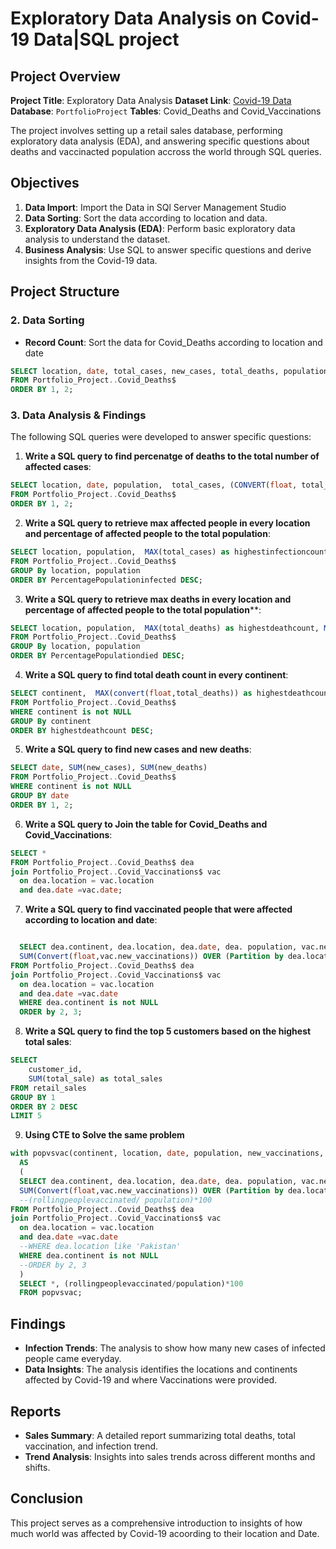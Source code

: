 # Exploratory Data Analysis on Covid-19 Data|SQL project

## Project Overview

**Project Title**: Exploratory Data Analysis 
**Dataset Link**: [Covid-19 Data](https://ourworldindata.org/covid-deaths)
**Database**: `PortfolioProject`
**Tables**: Covid_Deaths and Covid_Vaccinations

The project involves setting up a retail sales database, performing exploratory data analysis (EDA), and answering specific questions about deaths and vaccinacted population accross the world through SQL queries.

## Objectives

1. **Data Import**: Import the Data in SQl Server Management Studio
2. **Data Sorting**: Sort the data according to location and data.
3. **Exploratory Data Analysis (EDA)**: Perform basic exploratory data analysis to understand the dataset.
4. **Business Analysis**: Use SQL to answer specific questions and derive insights from the Covid-19 data.

## Project Structure

### 2. Data Sorting

- **Record Count**: Sort the data for Covid_Deaths according to location and date

```sql
SELECT location, date, total_cases, new_cases, total_deaths, population
FROM Portfolio_Project..Covid_Deaths$
ORDER BY 1, 2;
```

### 3. Data Analysis & Findings

The following SQL queries were developed to answer specific questions:

1. **Write a SQL query to find percenatge of deaths to the total number of affected cases**:
```sql
SELECT location, date, population,  total_cases, (CONVERT(float, total_cases) / NULLIF(CONVERT(float, population), 0))*100 as DeathPercentage
FROM Portfolio_Project..Covid_Deaths$
ORDER BY 1, 2;
```

2. **Write a SQL query to retrieve max affected people in every location and percentage of affected people to the total population**:
```sql
SELECT location, population,  MAX(total_cases) as highestinfectioncount, MAX((CONVERT(float, total_cases) / NULLIF(CONVERT(float, population), 0)))*100 as PercentagePopulationinfected
FROM Portfolio_Project..Covid_Deaths$
GROUP By location, population
ORDER BY PercentagePopulationinfected DESC;
```

3. **Write a SQL query to retrieve max deaths in every location and percentage of affected people to the total population****:
```sql
SELECT location, population,  MAX(total_deaths) as highestdeathcount, MAX((CONVERT(float, total_deaths) / NULLIF(CONVERT(float, population), 0)))*100 as PercentagePopulationdied
FROM Portfolio_Project..Covid_Deaths$
GROUP By location, population
ORDER BY PercentagePopulationdied DESC;
```

4. **Write a SQL query to find total death count in every continent**:
```sql
SELECT continent,  MAX(convert(float,total_deaths)) as highestdeathcount
FROM Portfolio_Project..Covid_Deaths$
WHERE continent is not NULL
GROUP By continent
ORDER BY highestdeathcount DESC;
```

5. **Write a SQL query to find new cases and new deaths**:
```sql
SELECT date, SUM(new_cases), SUM(new_deaths)
FROM Portfolio_Project..Covid_Deaths$
WHERE continent is not NULL
GROUP BY date
ORDER BY 1, 2;
```

6. **Write a SQL query to Join the table for Covid_Deaths and Covid_Vaccinations**:
```sql
SELECT *
FROM Portfolio_Project..Covid_Deaths$ dea
join Portfolio_Project..Covid_Vaccinations$ vac
  on dea.location = vac.location
  and dea.date =vac.date; 
```

7. **Write a SQL query to find vaccinated people that were affected according to location and date**:
```sql

  SELECT dea.continent, dea.location, dea.date, dea. population, vac.new_vaccinations, 
  SUM(Convert(float,vac.new_vaccinations)) OVER (Partition by dea.location ORDER BY dea.location, dea.date) AS rollingpeoplevaccinated
FROM Portfolio_Project..Covid_Deaths$ dea
join Portfolio_Project..Covid_Vaccinations$ vac
  on dea.location = vac.location
  and dea.date =vac.date
  WHERE dea.continent is not NULL
  ORDER by 2, 3;
```

8. **Write a SQL query to find the top 5 customers based on the highest total sales**:
```sql
SELECT 
    customer_id,
    SUM(total_sale) as total_sales
FROM retail_sales
GROUP BY 1
ORDER BY 2 DESC
LIMIT 5
```
9. **Using CTE to Solve the same problem**

```sql
with popvsvac(continent, location, date, population, new_vaccinations, rollingpeoplevaccinated)
  AS
  (
  SELECT dea.continent, dea.location, dea.date, dea. population, vac.new_vaccinations, 
  SUM(Convert(float,vac.new_vaccinations)) OVER (Partition by dea.location ORDER BY dea.location, dea.date) AS rollingpeoplevaccinated
  --(rollingpeoplevaccinated/ population)*100
FROM Portfolio_Project..Covid_Deaths$ dea
join Portfolio_Project..Covid_Vaccinations$ vac
  on dea.location = vac.location
  and dea.date =vac.date
  --WHERE dea.location like 'Pakistan'
  WHERE dea.continent is not NULL
  --ORDER by 2, 3
  )
  SELECT *, (rollingpeoplevaccinated/population)*100
  FROM popvsvac;
```

## Findings

- **Infection Trends**: The analysis to show how many new cases of infected people came everyday.
- **Data Insights**: The analysis identifies the locations and continents affected by Covid-19 and where Vaccinations were provided.

## Reports

- **Sales Summary**: A detailed report summarizing total deaths, total vaccination, and infection trend.
- **Trend Analysis**: Insights into sales trends across different months and shifts.

## Conclusion

This project serves as a comprehensive introduction to insights of how much world was affected by Covid-19 acoording to their location and Date.

